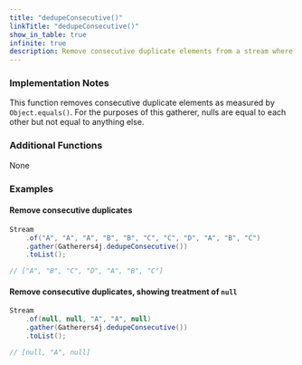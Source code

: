 ```yaml
---
title: "dedupeConsecutive()"
linkTitle: "dedupeConsecutive()"
show_in_table: true
infinite: true
description: Remove consecutive duplicate elements from a stream where equality is measured by `Object.equals(Object)`
---
```



### Implementation Notes

This function removes consecutive duplicate elements as measured by `Object.equals()`. For the purposes of this gatherer, 
nulls are equal to each other but not equal to anything else.

### Additional Functions

None


### Examples

#### Remove consecutive duplicates

```java
Stream
    .of("A", "A", "A", "B", "B", "C", "C", "D", "A", "B", "C")
    .gather(Gatherers4j.dedupeConsecutive())
    .toList();

// ["A", "B", "C", "D", "A", "B", "C"]
```


#### Remove consecutive duplicates, showing treatment of `null`

```java
Stream
    .of(null, null, "A", "A", null)
    .gather(Gatherers4j.dedupeConsecutive())
    .toList();

// [null, "A", null]
```